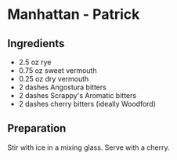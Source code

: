 # Manhattan - Patrick

## Ingredients

* 2.5 oz  rye
* 0.75 oz sweet vermouth
* 0.25 oz dry vermouth
* 2 dashes Angostura bitters
* 2 dashes Scrappy's Aromatic bitters
* 2 dashes cherry bitters (ideally Woodford)


## Preparation

Stir with ice in a mixing glass. Serve with a cherry.

